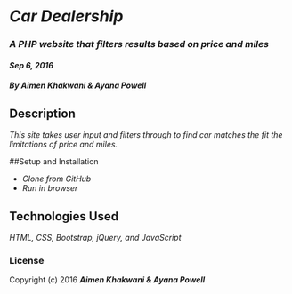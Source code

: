 # _Car Dealership_

### _A PHP website that filters results based on price and miles_
#### _Sep 6, 2016_

#### _**By Aimen Khakwani & Ayana Powell**_

## Description

_This site takes user input and filters through to find car matches the fit the limitations of price and miles._

##Setup and Installation

* _Clone from GitHub_
* _Run in browser_

## Technologies Used

_HTML, CSS, Bootstrap, jQuery, and JavaScript_

### License
Copyright (c) 2016 **_Aimen Khakwani & Ayana Powell_**

